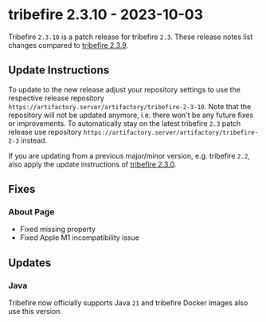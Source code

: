 # tribefire 2.3.10 - 2023-10-03
Tribefire `2.3.10` is a patch release for tribefire `2.3`. These release notes list changes compared to [tribefire 2.3.9](release_tribefire-2.3.9.html).

## Update Instructions
To update to the new release adjust your repository settings to use the respective release repository `https://artifactory.server/artifactory/tribefire-2-3-10`. Note that the repository will not be updated anymore, i.e. there won't be any future fixes or improvements. To automatically stay on the latest tribefire `2.3` patch release use repository `https://artifactory.server/artifactory/tribefire-2-3` instead.

If you are updating from a previous major/minor version, e.g. tribefire `2.2`, also apply the update instructions of [tribefire 2.3.0](release_tribefire-2.3.0.html).

## Fixes

### About Page
- Fixed missing property
- Fixed Apple M1 incompatibility issue

## Updates

### Java
Tribefire now officially supports Java `21` and tribefire Docker images also use this version.
